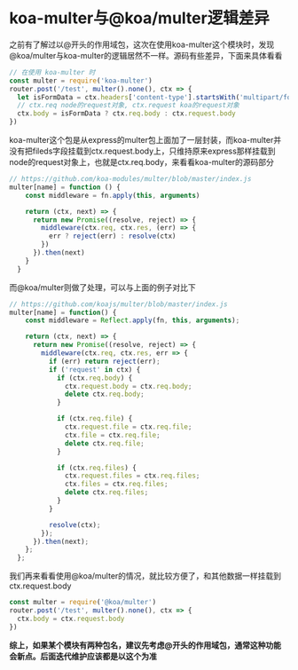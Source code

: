 
# koa-multer与@koa/multer逻辑差异

之前有了解过以@开头的作用域包，这次在使用koa-multer这个模块时，发现@koa/multer与koa-multer的逻辑居然不一样。源码有些差异，下面来具体看看

```js
// 在使用 koa-multer 时
const multer = require('koa-multer')
router.post('/test', multer().none(), ctx => { 
  let isFormData = ctx.headers['content-type'].startsWith('multipart/form-data')
  // ctx.req node的request对象, ctx.request koa的request对象
  ctx.body = isFormData ? ctx.req.body : ctx.request.body
})
```

koa-multer这个包是从express的multer包上面加了一层封装，而koa-multer并没有把fileds字段挂载到ctx.request.body上，只维持原来express那样挂载到node的request对象上，也就是ctx.req.body，来看看koa-multer的源码部分

```js
// https://github.com/koa-modules/multer/blob/master/index.js
multer[name] = function () {
    const middleware = fn.apply(this, arguments)

    return (ctx, next) => {
      return new Promise((resolve, reject) => {
        middleware(ctx.req, ctx.res, (err) => {
          err ? reject(err) : resolve(ctx)
        })
      }).then(next)
    }
  }
```

而@koa/multer则做了处理，可以与上面的例子对比下

```js
// https://github.com/koajs/multer/blob/master/index.js
multer[name] = function() {
    const middleware = Reflect.apply(fn, this, arguments);

    return (ctx, next) => {
      return new Promise((resolve, reject) => {
        middleware(ctx.req, ctx.res, err => {
          if (err) return reject(err);
          if ('request' in ctx) {
            if (ctx.req.body) {
              ctx.request.body = ctx.req.body;
              delete ctx.req.body;
            }

            if (ctx.req.file) {
              ctx.request.file = ctx.req.file;
              ctx.file = ctx.req.file;
              delete ctx.req.file;
            }

            if (ctx.req.files) {
              ctx.request.files = ctx.req.files;
              ctx.files = ctx.req.files;
              delete ctx.req.files;
            }
          }

          resolve(ctx);
        });
      }).then(next);
    };
  };
```

我们再来看看使用@koa/multer的情况，就比较方便了，和其他数据一样挂载到 ctx.request.body

```js
const multer = require('@koa/multer')
router.post('/test', multer().none(), ctx => { 
  ctx.body = ctx.request.body
}) 
```

**综上，如果某个模块有两种包名，建议先考虑@开头的作用域包，通常这种功能会新点。后面迭代维护应该都是以这个为准**
